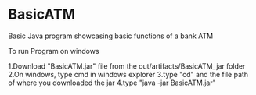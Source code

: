 # BasicATM
Basic Java program showcasing basic functions of a bank ATM

To run Program on windows

1.Download "BasicATM.jar" file from the out/artifacts/BasicATM_jar folder
2.On windows, type cmd in windows explorer
3.type "cd"  and the file path of where you downloaded the jar
4.type "java -jar BasicATM.jar"


